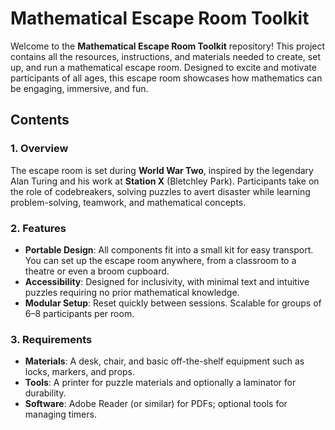 # Mathematical Escape Room Toolkit

Welcome to the **Mathematical Escape Room Toolkit** repository! This project contains all the resources, instructions, and materials needed to create, set up, and run a mathematical escape room. Designed to excite and motivate participants of all ages, this escape room showcases how mathematics can be engaging, immersive, and fun.

## Contents

### 1. Overview
The escape room is set during **World War Two**, inspired by the legendary Alan Turing and his work at **Station X** (Bletchley Park). Participants take on the role of codebreakers, solving puzzles to avert disaster while learning problem-solving, teamwork, and mathematical concepts.

### 2. Features
- **Portable Design**: All components fit into a small kit for easy transport. You can set up the escape room anywhere, from a classroom to a theatre or even a broom cupboard.
- **Accessibility**: Designed for inclusivity, with minimal text and intuitive puzzles requiring no prior mathematical knowledge.
- **Modular Setup**: Reset quickly between sessions. Scalable for groups of 6–8 participants per room.

### 3. Requirements
- **Materials**: A desk, chair, and basic off-the-shelf equipment such as locks, markers, and props.
- **Tools**: A printer for puzzle materials and optionally a laminator for durability.
- **Software**: Adobe Reader (or similar) for PDFs; optional tools for managing timers.
